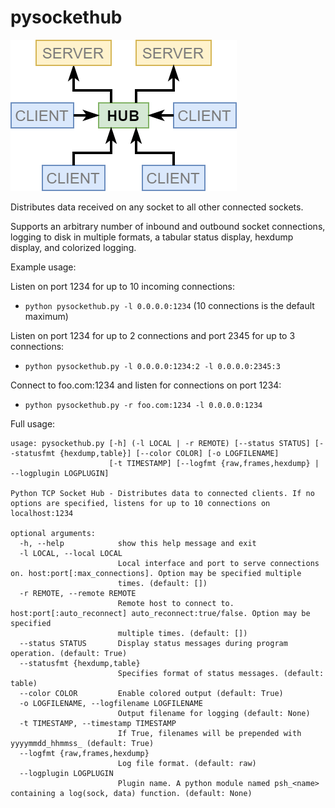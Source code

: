 # pysockethub

![logo_arrows](/img/logo_arrows.png)

Distributes data received on any socket to all other connected sockets.

Supports an arbitrary number of inbound and outbound socket connections, logging to disk in multiple formats, a tabular status display, hexdump display, and colorized logging.

Example usage:

Listen on port 1234 for up to 10 incoming connections:
 - `python pysockethub.py -l 0.0.0.0:1234`  (10 connections is the default maximum)

Listen on port 1234 for up to 2 connections and port 2345 for up to 3 connections:
 - `python pysockethub.py -l 0.0.0.0:1234:2 -l 0.0.0.0:2345:3`

Connect to foo.com:1234 and listen for connections on port 1234:
 - `python pysockethub.py -r foo.com:1234 -l 0.0.0.0:1234`

Full usage:
```
usage: pysockethub.py [-h] (-l LOCAL | -r REMOTE) [--status STATUS] [--statusfmt {hexdump,table}] [--color COLOR] [-o LOGFILENAME]
                      [-t TIMESTAMP] [--logfmt {raw,frames,hexdump} | --logplugin LOGPLUGIN]

Python TCP Socket Hub - Distributes data to connected clients. If no options are specified, listens for up to 10 connections on
localhost:1234

optional arguments:
  -h, --help            show this help message and exit
  -l LOCAL, --local LOCAL
                        Local interface and port to serve connections on. host:port[:max_connections]. Option may be specified multiple
                        times. (default: [])
  -r REMOTE, --remote REMOTE
                        Remote host to connect to. host:port[:auto_reconnect] auto_reconnect:true/false. Option may be specified
                        multiple times. (default: [])
  --status STATUS       Display status messages during program operation. (default: True)
  --statusfmt {hexdump,table}
                        Specifies format of status messages. (default: table)
  --color COLOR         Enable colored output (default: True)
  -o LOGFILENAME, --logfilename LOGFILENAME
                        Output filename for logging (default: None)
  -t TIMESTAMP, --timestamp TIMESTAMP
                        If True, filenames will be prepended with yyyymmdd_hhmmss_ (default: True)
  --logfmt {raw,frames,hexdump}
                        Log file format. (default: raw)
  --logplugin LOGPLUGIN
                        Plugin name. A python module named psh_<name> containing a log(sock, data) function. (default: None)
```
